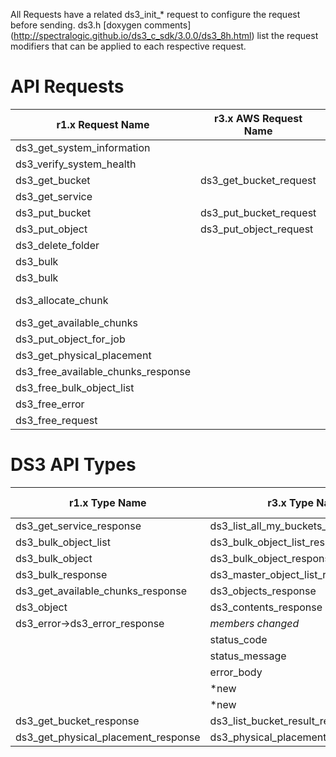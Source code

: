 All Requests have a related ds3_init_* request to configure the request before sending.  ds3.h [doxygen comments] (http://spectralogic.github.io/ds3_c_sdk/3.0.0/ds3_8h.html) list the request modifiers that can be applied to each respective request.


API Requests
==============================
| r1.x Request Name | r3.x AWS Request Name | r3.x DS3 Request Name |
|---|---|---|
| ds3_get_system_information | | ds3_get_system_information_spectra_s3_request |
| ds3_verify_system_health | | ds3_verify_system_health_spectra_s3_request |
| ds3_get_bucket | ds3_get_bucket_request | ds3_get_bucket_spectra_s3_request |
| ds3_get_service | | ds3_get_service_request |
| ds3_put_bucket | ds3_put_bucket_request | ds3_put_bucket_spectra_s3_request |
| ds3_put_object | ds3_put_object_request | |
| ds3_delete_folder | | ds3_delete_folder_recursively_spectra_s3_request |
| ds3_bulk | | ds3_put_bulk_job_spectra_s3_request |
| ds3_bulk | | ds3_get_bulk_job_spectra_s3_request |
| ds3_allocate_chunk | | ds3_allocate_job_chunk_spectra_s3_request (*Deprecated in favor of get_job_chunks_ready_for_client_processing) |
| ds3_get_available_chunks | | 
| ds3_put_object_for_job | | ds3_put_object_request |
| ds3_get_physical_placement | | ds3_get_physical_placement_for_objects_spectra_s3_request |
| ds3_free_available_chunks_response | | ds3_master_object_list_response_free |
| ds3_free_bulk_object_list | | ds3_bulk_object_list_response_free |
| ds3_free_error | | ds3_error_free |
| ds3_free_request | | ds3_request_free |

DS3 API Types
==============================
| r1.x Type Name | r3.x Type Name | r3.x Type Member Name |
|---|---|---|
| ds3_get_service_response | ds3_list_all_my_buckets_result_response | |
| ds3_bulk_object_list | ds3_bulk_object_list_response | |
| ds3_bulk_object | ds3_bulk_object_response | |
| ds3_bulk_response | ds3_master_object_list_response | |
| ds3_get_available_chunks_response | ds3_objects_response| |
| ds3_object | ds3_contents_response | |
| ds3_error->ds3_error_response | *members changed* | |
|   | status_code | http_error_code |
|   | status_message | message |
|   | error_body | code |
|   | *new | resource |
|   | *new |resource_id|
| ds3_get_bucket_response | ds3_list_bucket_result_response | |
| ds3_get_physical_placement_response | ds3_physical_placement_response | |
